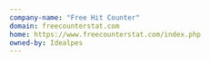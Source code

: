 ```yaml
---
company-name: "Free Hit Counter"
domain: freecounterstat.com
home: https://www.freecounterstat.com/index.php
owned-by: Idealpes
---
```




